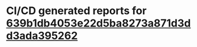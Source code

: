 # CI/CD generated reports for [639b1db4053e22d5ba8273a871d3dd3ada395262](https://github.com/hydephp/develop/commit/639b1db4053e22d5ba8273a871d3dd3ada395262)

